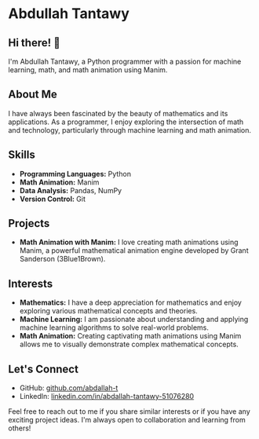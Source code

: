 # Abdullah Tantawy

## Hi there! 👋

I'm Abdullah Tantawy, a Python programmer with a passion for machine learning, math, and math animation using Manim.

## About Me

I have always been fascinated by the beauty of mathematics and its applications. As a programmer, I enjoy exploring the intersection of math and technology, particularly through machine learning and math animation.

## Skills

- **Programming Languages:** Python
- **Math Animation:** Manim
- **Data Analysis:** Pandas, NumPy
- **Version Control:** Git

## Projects

- **Math Animation with Manim:** I love creating math animations using Manim, a powerful mathematical animation engine developed by Grant Sanderson (3Blue1Brown).

## Interests

- **Mathematics:** I have a deep appreciation for mathematics and enjoy exploring various mathematical concepts and theories.
- **Machine Learning:** I am passionate about understanding and applying machine learning algorithms to solve real-world problems.
- **Math Animation:** Creating captivating math animations using Manim allows me to visually demonstrate complex mathematical concepts.

## Let's Connect

- GitHub: [github.com/abdallah-t](https://github.com/abdallah-t)
- LinkedIn: [linkedin.com/in/abdallah-tantawy-51076280](https://linkedin.com/in/abdallah-tantawy-510760280)

Feel free to reach out to me if you share similar interests or if you have any exciting project ideas. I'm always open to collaboration and learning from others!
